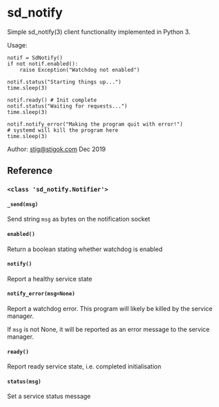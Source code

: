 # sd_notify

Simple sd_notify(3) client functionality implemented in Python 3.

Usage:
```
notif = SdNotify()
if not notif.enabled():
    raise Exception("Watchdog not enabled")

notif.status("Starting things up...")
time.sleep(3)

notif.ready() # Init complete
notif.status("Waiting for requests...")
time.sleep(3)

notif.notify_error("Making the program quit with error!")
# systemd will kill the program here
time.sleep(3)
```

Author: stig@stigok.com Dec 2019

## Reference
### `<class 'sd_notify.Notifier'>`
#### `_send(msg)`
Send string `msg` as bytes on the notification socket

#### `enabled()`
Return a boolean stating whether watchdog is enabled

#### `notify()`
Report a healthy service state

#### `notify_error(msg=None)`
Report a watchdog error. This program will likely be killed by the
service manager.

If `msg` is not None, it will be reported as an error message to the
service manager.

#### `ready()`
Report ready service state, i.e. completed initialisation

#### `status(msg)`
Set a service status message

